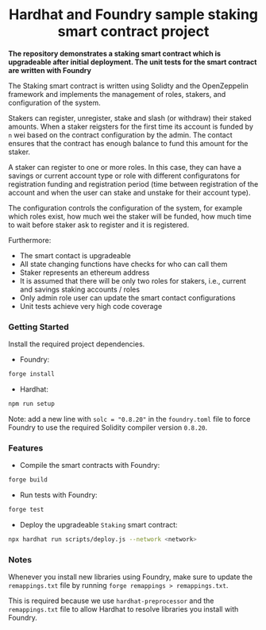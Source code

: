 # <h1 align="center"> Hardhat and Foundry sample staking smart contract project </h1>

**The repository demonstrates a staking smart contract which is upgradeable after initial deployment. The unit tests for the smart contract are written with Foundry**

The Staking smart contract is written using Solidty and the OpenZeppelin framework and implements the management of roles, stakers, and configuration of the system.

Stakers can register, unregister, stake and slash (or withdraw) their staked amounts. When a staker reigsters for the first time its account is funded by `n` wei based on the contract configuration by the admin. The contact ensures that the contract has enough balance to fund this amount for the staker.

A staker can register to one or more roles. In this case, they can have a savings or current account type or role with different configuratons for registration funding and registration period (time between registration of the account and when the user can stake and unstake for their account type).

The configuration controls the configuration of the system, for example which roles exist, how much wei the staker will be funded, how much time to wait before staker ask to register and it is registered.

Furthermore:
* The smart contact is upgradeable
* All state changing functions have checks for who can call them
* Staker represents an ethereum address
* It is assumed that there will be only two roles for stakers, i.e., current and savings staking accounts / roles
* Only admin role user can update the smart contact configurations
* Unit tests achieve very high code coverage


### Getting Started

Install the required project dependencies.

 * Foundry: 
```bash
forge install
```

 * Hardhat:
```bash
npm run setup
```


Note: add a new line with `solc = "0.8.20"` in the `foundry.toml` file to force Foundry to use the required Solidity compiler version `0.8.20`.


### Features

 * Compile the smart contracts with Foundry:
```bash
forge build
```

 * Run tests with Foundry:
```bash
forge test
```

 * Deploy the upgradeable `Staking` smart contract: 
```bash
npx hardhat run scripts/deploy.js --network <network>
```

### Notes

Whenever you install new libraries using Foundry, make sure to update the `remappings.txt` file by running `forge remappings > remappings.txt`. 

This is required because we use `hardhat-preprocessor` and the `remappings.txt` file to allow Hardhat to resolve libraries you install with Foundry.
